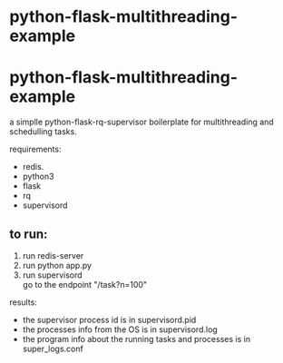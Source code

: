 # python-flask-multithreading-example
<h1>python-flask-multithreading-example</h1>
a simplle python-flask-rq-supervisor boilerplate for multithreading and schedulling tasks. 

requirements:
<ul> 
<li>redis.</li>
<li>python3</li>
<li>flask</li>
<li>rq</li>
<li>supervisord</li>
</ul>
<h2>to run:</h2>
<ol>
<li>run redis-server</li>
<li>run python app.py</li>
<li>run supervisord</li>
</li>go to the endpoint "/task?n=100"</li>
</ol>
results:
<ul>
<li>the supervisor process id is in supervisord.pid</li>
<li>the processes info from the OS is in supervisord.log</li>
<li>the program info about the running tasks and processes is in super_logs.conf</li>
</ol>